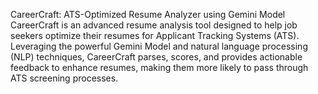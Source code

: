 CareerCraft: ATS-Optimized Resume Analyzer using Gemini Model
CareerCraft is an advanced resume analysis tool designed to help job seekers optimize their resumes for Applicant Tracking Systems (ATS). Leveraging the powerful Gemini Model and natural language processing (NLP) techniques, CareerCraft parses, scores, and provides actionable feedback to enhance resumes, making them more likely to pass through ATS screening processes.
